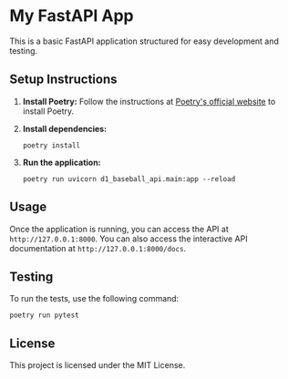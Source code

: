 # My FastAPI App

This is a basic FastAPI application structured for easy development and testing.

## Setup Instructions

1. **Install Poetry:**
   Follow the instructions at [Poetry's official website](https://python-poetry.org/docs/#installation) to install Poetry.

2. **Install dependencies:**
   ```
   poetry install
   ```

3. **Run the application:**
   ```
   poetry run uvicorn d1_baseball_api.main:app --reload
   ```

## Usage

Once the application is running, you can access the API at `http://127.0.0.1:8000`. You can also access the interactive API documentation at `http://127.0.0.1:8000/docs`.

## Testing

To run the tests, use the following command:
```
poetry run pytest
```

## License

This project is licensed under the MIT License.